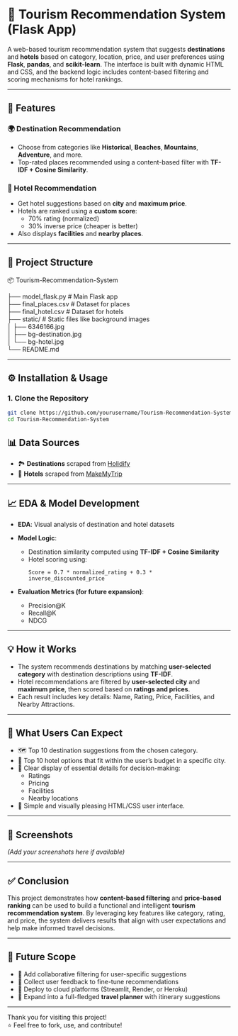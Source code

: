 
# 🧭 Tourism Recommendation System (Flask App)

A web-based tourism recommendation system that suggests **destinations** and **hotels** based on category, location, price, and user preferences using **Flask**, **pandas**, and **scikit-learn**. The interface is built with dynamic HTML and CSS, and the backend logic includes content-based filtering and scoring mechanisms for hotel rankings.

---

## 📌 Features

### 🌍 Destination Recommendation
- Choose from categories like **Historical**, **Beaches**, **Mountains**, **Adventure**, and more.
- Top-rated places recommended using a content-based filter with **TF-IDF + Cosine Similarity**.

### 🏨 Hotel Recommendation
- Get hotel suggestions based on **city** and **maximum price**.
- Hotels are ranked using a **custom score**:
  - 70% rating (normalized)
  - 30% inverse price (cheaper is better)
- Also displays **facilities** and **nearby places**.

---

## 📁 Project Structure

📦 Tourism-Recommendation-System  

├── model_flask.py                         # Main Flask app  
├── final_places.csv                       # Dataset for places  
├── final_hotel.csv                        # Dataset for hotels  
├── static/                                # Static files like background images  
│ ├── 6346166.jpg  
│ ├── bg-destination.jpg  
│ └── bg-hotel.jpg  
└── README.md  

---

## ⚙️ Installation & Usage

### 1. Clone the Repository
```bash
git clone https://github.com/yourusername/Tourism-Recommendation-System.git
cd Tourism-Recommendation-System
```

## 📊 Data Sources

- 🏞️ **Destinations** scraped from [Holidify](https://www.holidify.com)
- 🏨 **Hotels** scraped from [MakeMyTrip](https://www.makemytrip.com)

---

## 📈 EDA & Model Development

- **EDA**: Visual analysis of destination and hotel datasets
- **Model Logic**:
  - Destination similarity computed using **TF-IDF + Cosine Similarity**
  - Hotel scoring using:
    ```
    Score = 0.7 * normalized_rating + 0.3 * inverse_discounted_price
    ```

- **Evaluation Metrics (for future expansion)**:
  - Precision@K
  - Recall@K
  - NDCG

---

## 💡 How it Works

- The system recommends destinations by matching **user-selected category** with destination descriptions using **TF-IDF**.
- Hotel recommendations are filtered by **user-selected city** and **maximum price**, then scored based on **ratings and prices**.
- Each result includes key details: Name, Rating, Price, Facilities, and Nearby Attractions.

---

## 🎯 What Users Can Expect

- 🗺️ Top 10 destination suggestions from the chosen category.
- 🏨 Top 10 hotel options that fit within the user’s budget in a specific city.
- 💬 Clear display of essential details for decision-making:
  - Ratings
  - Pricing
  - Facilities
  - Nearby locations
- 🎨 Simple and visually pleasing HTML/CSS user interface.

---

## 📸 Screenshots

_(Add your screenshots here if available)_

---

## ✅ Conclusion

This project demonstrates how **content-based filtering** and **price-based ranking** can be used to build a functional and intelligent **tourism recommendation system**. By leveraging key features like category, rating, and price, the system delivers results that align with user expectations and help make informed travel decisions.

---

## 🔮 Future Scope

- 🔁 Add collaborative filtering for user-specific suggestions  
- 💬 Collect user feedback to fine-tune recommendations  
- 📲 Deploy to cloud platforms (Streamlit, Render, or Heroku)  
- 🧠 Expand into a full-fledged **travel planner** with itinerary suggestions  

---

Thank you for visiting this project!  
⭐ Feel free to fork, use, and contribute!





